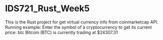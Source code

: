 # IDS721_Rust_Week5
This is the Rust project for get virtual currency info from coinmarketcap API. 
Running example:
Enter the symbol of a cryptocurrency to get its current price:
btc
Bitcoin (BTC) is currently trading at $24307.31
